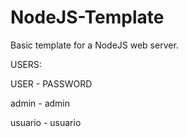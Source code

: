 # NodeJS-Template
Basic template for a NodeJS web server.

USERS: 

USER - PASSWORD

admin - admin

usuario - usuario
